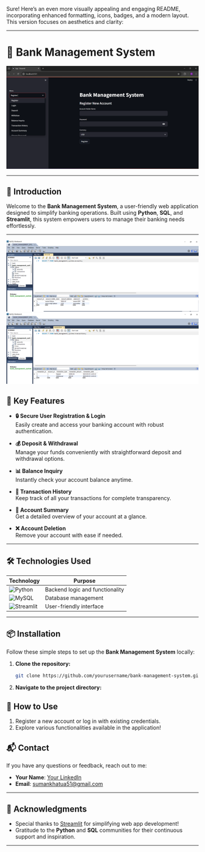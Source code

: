 Sure! Here’s an even more visually appealing and engaging README, incorporating enhanced formatting, icons, badges, and a modern layout. This version focuses on aesthetics and clarity:

---

# 🏦 Bank Management System

![Bank Management System](https://github.com/sumankhatua5/Bank_Management_System/blob/main/Screenshot%202024-10-05%20223935.png)  

---

## 📖 Introduction

Welcome to the **Bank Management System**, a user-friendly web application designed to simplify banking operations. Built using **Python**, **SQL**, and **Streamlit**, this system empowers users to manage their banking needs effortlessly.

---
![Bank Management System](https://github.com/sumankhatua5/Bank_Management_System/blob/main/Screenshot%202024-10-05%20225209.png)  
![Bank Management System](https://github.com/sumankhatua5/Bank_Management_System/blob/main/Screenshot%202024-10-05%20225230.png)  

## 🌟 Key Features

- **🔒 Secure User Registration & Login**  
  Easily create and access your banking account with robust authentication.

- **💰 Deposit & Withdrawal**  
  Manage your funds conveniently with straightforward deposit and withdrawal options.

- **📊 Balance Inquiry**  
  Instantly check your account balance anytime.

- **📜 Transaction History**  
  Keep track of all your transactions for complete transparency.

- **📄 Account Summary**  
  Get a detailed overview of your account at a glance.

- **❌ Account Deletion**  
  Remove your account with ease if needed.

---

## 🛠 Technologies Used

| Technology | Purpose |
|------------|---------|
| ![Python](https://img.shields.io/badge/Python-3776AB?style=for-the-badge&logo=python&logoColor=white) | Backend logic and functionality |
| ![MySQL](https://img.shields.io/badge/MySQL-4479A1?style=for-the-badge&logo=mysql&logoColor=white) | Database management |
| ![Streamlit](https://img.shields.io/badge/Streamlit-FF4B3A?style=for-the-badge&logo=streamlit&logoColor=white) | User-friendly interface |

---

## 📦 Installation

Follow these simple steps to set up the **Bank Management System** locally:

1. **Clone the repository:**

   ```bash
   git clone https://github.com/yourusername/bank-management-system.git
   ```

2. **Navigate to the project directory:**



## 🎨 How to Use

1. Register a new account or log in with existing credentials.
2. Explore various functionalities available in the application!


## 📬 Contact

If you have any questions or feedback, reach out to me:

- **Your Name**: [Your LinkedIn](https://www.linkedin.com/in/suman-khatua-919a7b2b0/)
- **Email**: sumankhatua51@gmail.com

---

## 🎉 Acknowledgments

- Special thanks to [Streamlit](https://streamlit.io/) for simplifying web app development!
- Gratitude to the **Python** and **SQL** communities for their continuous support and inspiration.

---

